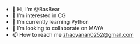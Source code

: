- 👋 Hi, I’m @BasBear
- 👀 I’m interested in CG
- 🌱 I’m currently learning Python
- 💞️ I’m looking to collaborate on MAYA
- 📫 How to reach me zhaoyanan0252@gmail.com

<!---
BasBear/BasBear is a ✨ special ✨ repository because its `README.md` (this file) appears on your GitHub profile.
You can click the Preview link to take a look at your changes.
--->
